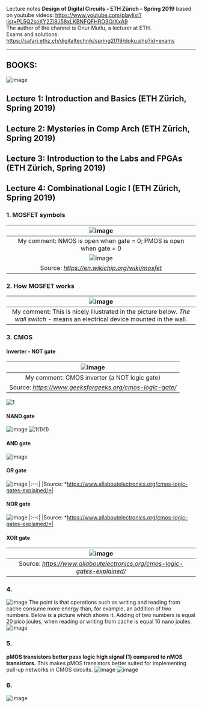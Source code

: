 Lecture notes **Design of Digital Circuits - ETH Zürich - Spring 2019** based on
youtube videos:
https://www.youtube.com/playlist?list=PL5Q2soXY2Zi8J58xLKBNFQFHRO3GrXxA9 <br/>
The author of the channel is Onur Mutlu, a lecturer at ETH. <br/>
Exams and solutions:
https://safari.ethz.ch/digitaltechnik/spring2019/doku.php?id=exams
______
## BOOKS:
![image](https://github.com/mozerpol/learningRISC-V/assets/43972902/26399c60-21e3-4472-8d0f-789f716973b2)
## Lecture 1: Introduction and Basics (ETH Zürich, Spring 2019)
## Lecture 2: Mysteries in Comp Arch (ETH Zürich, Spring 2019)
## Lecture 3: Introduction to the Labs and FPGAs (ETH Zürich, Spring 2019)
## Lecture 4: Combinational Logic I (ETH Zürich, Spring 2019)

### 1. MOSFET symbols
|![image](https://github.com/mozerpol/NotesFromLearning/assets/43972902/2b6c8479-31fd-4361-882f-85c3468b9826)|
|:--:|
| My comment: NMOS is open when gate = 0; PMOS is open when gate = 0 |
|![image](https://github.com/mozerpol/NotesFromLearning/assets/43972902/93df93a3-389a-4967-a2a2-51b364d73326)|
| Source: *https://en.wikichip.org/wiki/mosfet* |

### 2. How MOSFET works
|![image](https://github.com/mozerpol/NotesFromLearning/assets/43972902/0be95219-80d3-497c-9741-aeff31d31db5)|
|:--:|
| My comment: This is nicely illustrated in the picture below. *The wall switch* - means an electrical device mounted in the wall.|

### 3. CMOS
#### Inverter - NOT gate
|![image](https://github.com/mozerpol/NotesFromLearning/assets/43972902/e62ddeac-a6dd-467c-b3ef-f5578050ad2b)|
|:--:|
|My comment: CMOS inverter (a NOT logic gate)|
|Source: *https://www.geeksforgeeks.org/cmos-logic-gate/*|

![1](https://github.com/mozerpol/NotesFromLearning/assets/43972902/16d5da86-3ccf-4559-b4ce-a7875c22e7e5)

#### NAND gate
![image](https://github.com/mozerpol/NotesFromLearning/assets/43972902/7bc19430-102f-45eb-aec5-41bcc19695fb)
![1(1)(1)](https://github.com/mozerpol/learningRISC-V/assets/43972902/1c4a02f5-4701-4c75-8c26-9a964cfff5fe)

#### AND gate
![image](https://github.com/mozerpol/NotesFromLearning/assets/43972902/4584cfe5-0558-4aae-9460-3b70f5328fcf)

#### OR gate
![image](https://github.com/mozerpol/learningRISC-V/assets/43972902/b1415c4d-60dc-4796-81ff-dd6bcfc48167)
|:--:|
|Source: *https://www.allaboutelectronics.org/cmos-logic-gates-explained/*|

#### NOR gate
![image](https://github.com/mozerpol/learningRISC-V/assets/43972902/a337f271-1e1c-4056-b198-e968348a8f23)
|:--:|
|Source: *https://www.allaboutelectronics.org/cmos-logic-gates-explained/*|

#### XOR gate
|![image](https://github.com/mozerpol/learningRISC-V/assets/43972902/951f6e76-601e-44ff-85f8-874e21d6302d)|
|:--:|
|Source: *https://www.allaboutelectronics.org/cmos-logic-gates-explained/*|

### 4.
![image](https://github.com/mozerpol/learningRISC-V/assets/43972902/42d8af6a-0da6-402f-8047-5026231b34c9)
The point is that operations such as writing and reading from cache consume more
energy than, for example, an addition of two numbers. Below is a picture which
shows it. Adding of two numbers is equal 20 pico joules, when reading or writing
from cache is equal 16 nano joules. <br/>
![image](https://github.com/mozerpol/learningRISC-V/assets/43972902/d5d5c16e-da18-4414-ae1a-cddce336463e)

### 5.
**pMOS transistors better pass logic high signal (1) compared to nMOS
transistors.** This makes pMOS transistors better suited for implementing
pull-up networks in CMOS circuits.
![image](https://github.com/mozerpol/learningRISC-V/assets/43972902/145f0c92-0df3-432e-a945-e3c9fcc86987)
![image](https://github.com/mozerpol/learningRISC-V/assets/43972902/3730aed6-c79a-443f-8678-ebf156665b93)

### 6.
![image](https://github.com/mozerpol/learningRISC-V/assets/43972902/2ca0209a-469a-4107-b771-ee70c2dbe4fa)
